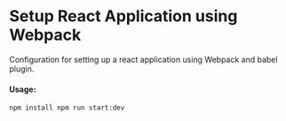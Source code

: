 # Setup React Application using Webpack

Configuration for setting up a react application using Webpack and babel plugin.

#### Usage:
`
npm install
npm run start:dev
`
